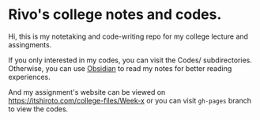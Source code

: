 # Rivo's college notes and codes.
Hi, this is my notetaking and code-writing repo for my college lecture and assingments.

If you only interested in my codes, you can visit the Codes/ subdirectories.
Otherwise, you can use [Obsidian](https://obsidian.md/) to read my notes for better reading experiences.

And my assignment's website can be viewed on https://itshiroto.com/college-files/Week-x or you can visit `gh-pages` branch to view the codes.
